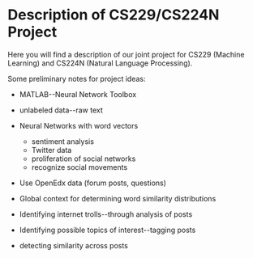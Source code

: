 # Description of CS229/CS224N Project

Here you will find a description of our joint project for CS229 
(Machine Learning) and CS224N (Natural Language Processing).

Some preliminary notes for project ideas:

* MATLAB--Neural Network Toolbox
* unlabeled data--raw text
* Neural Networks with word vectors
	* sentiment analysis
	* Twitter data 
	* proliferation of social networks
	* recognize social movements
* Use OpenEdx data (forum posts, questions)
* Global context for determining word similarity distributions


* Identifying internet trolls--through analysis of posts	

* Identifying possible topics of interest--tagging posts
* detecting similarity across posts